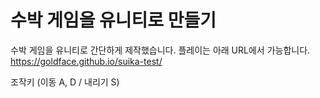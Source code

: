 # 수박 게임을 유니티로 만들기
수박 게임을 유니티로 간단하게 제작했습니다.
플레이는 아래 URL에서 가능합니다.
https://goldface.github.io/suika-test/

조작키 (이동 A, D / 내리기 S)
